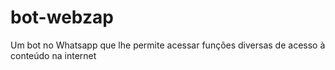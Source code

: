 # bot-webzap
Um bot no Whatsapp que lhe permite acessar funções diversas de acesso à conteúdo na internet 

